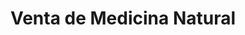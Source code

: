 ---
title: "Venta de Medicina Natural"
url: /el-progreso/venta-de-medicina-natural/
shop: suministros médicos
---